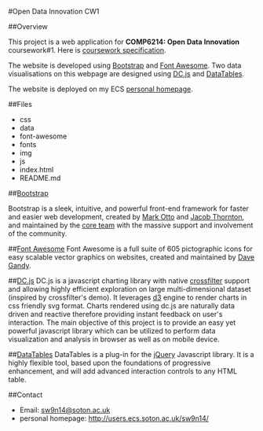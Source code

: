 #Open Data Innovation CW1


##Overview

This project is a web application for **COMP6214: Open Data Innovation** coursework#1. Here is [coursework specification](https://secure.ecs.soton.ac.uk/notes/comp6214/2016/Coursework1.pdf).

The website is developed using [Bootstrap](http://getbootstrap.com/) and [Font Awesome](http://fontawesome.io/). Two data visualisations on this webpage are designed using [DC.js](https://dc-js.github.io/dc.js/) and [DataTables](https://www.datatables.net/).

The website is deployed on my ECS [personal homepage](http://users.ecs.soton.ac.uk/sw9n14/ODI_CW1).

##Files

* css
* data
* font-awesome
* fonts
* img
* js
* index.html
* README.md

##[Bootstrap](http://getbootstrap.com/)

Bootstrap is a sleek, intuitive, and powerful front-end framework for faster and easier web development, created by [Mark Otto](https://twitter.com/mdo) and [Jacob Thornton](https://twitter.com/fat), and maintained by the [core team](https://github.com/orgs/twbs/people) with the massive support and involvement of the community.

##[Font Awesome](http://fontawesome.io/)
Font Awesome is a full suite of 605 pictographic icons for easy scalable vector graphics on websites,
created and maintained by [Dave Gandy](https://twitter.com/davegandy).


##[DC.js](https://dc-js.github.io/dc.js/)
DC.js is a javascript charting library with native [crossfilter](http://square.github.io/crossfilter/) support and allowing highly efficient exploration on large multi-dimensional dataset (inspired by crossfilter's demo). It leverages [d3](https://d3js.org/) engine to render charts in css friendly svg format. Charts rendered using dc.js are naturally data driven and reactive therefore providing instant feedback on user's interaction. The main objective of this project is to provide an easy yet powerful javascript library which can be utilized to perform data visualization and analysis in browser as well as on mobile device.

##[DataTables](https://www.datatables.net/)
DataTables is a plug-in for the [jQuery](https://jquery.com/) Javascript library. It is a highly flexible tool, based upon the foundations of progressive enhancement, and will add advanced interaction controls to any HTML table.

##Contact
* Email: sw9n14@soton.ac.uk
* personal homepage: http://users.ecs.soton.ac.uk/sw9n14/












